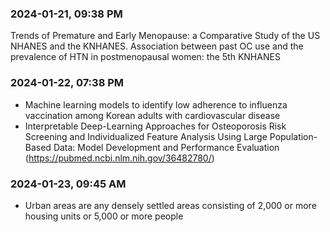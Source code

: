 ### 2024-01-21, 09:38 PM
Trends of Premature and Early Menopause: 
a Comparative Study of the US NHANES and the KNHANES.
Association between past OC use and the prevalence of HTN in postmenopausal women: the 5th KNHANES

### 2024-01-22, 07:38 PM

- Machine learning models to identify low adherence to influenza vaccination among Korean adults with cardiovascular disease
- Interpretable Deep-Learning Approaches for Osteoporosis Risk Screening and Individualized Feature Analysis Using Large Population-Based Data: Model Development and Performance Evaluation
(https://pubmed.ncbi.nlm.nih.gov/36482780/)

### 2024-01-23, 09:45 AM
- Urban areas are any densely settled areas consisting of 2,000 or more housing units or 5,000 or more people

